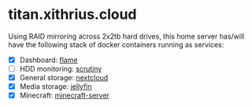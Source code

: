 # titan.xithrius.cloud

Using RAID mirroring across 2x2tb hard drives, this home server has/will have the following stack of docker containers running as services:
- [x] Dashboard: [flame](https://github.com/pawelmalak/flame)
- [ ] HDD monitoring: [scrutiny](https://github.com/AnalogJ/scrutiny)
- [x] General storage: [nextcloud](https://github.com/nextcloud/server)
- [x] Media storage: [jellyfin](https://github.com/jellyfin/jellyfin)
- [x] Minecraft: [minecraft-server](https://hub.docker.com/r/itzg/minecraft-server/)
